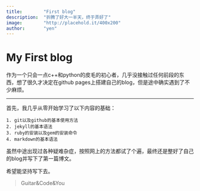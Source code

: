 ```yaml
---
title:        "First blog"
description:  "折腾了好大一半天，终于弄好了"
image:        "http://placehold.it/400x200"
author:       "yen"
---
```


My First blog
============
作为一个只会一点c++和python的皮毛的初心者，几乎没接触过任何前段的东西，想了很久才决定在github pages上搭建自己的blog，但是途中确实遇到了不少麻烦。

---
首先，我几乎从零开始学习了以下内容的基础：

	1. git以及github的基本使用方法
	2. jekyll的基本语法
	3. ruby的安装以及gem的安装命令
	4. markdown的基本语法

虽然中途出现过各种疑难杂症，按照网上的方法都试了个遍，最终还是整好了自己的blog并写下了第一篇博文。

希望能坚持写下去。

>Guitar&Code&You 

